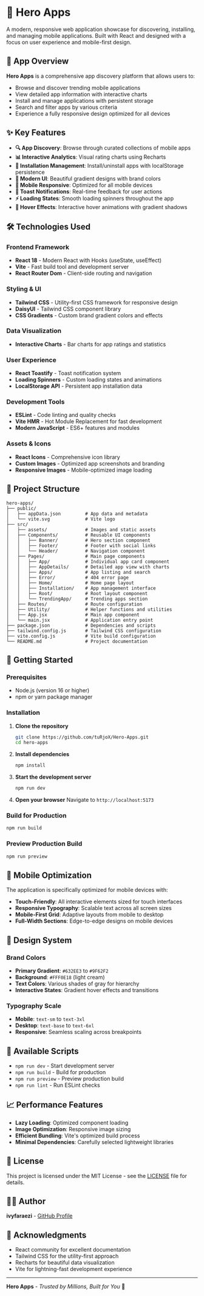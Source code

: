 # 🚀 Hero Apps

A modern, responsive web application showcase for discovering, installing, and managing mobile applications. Built with React and designed with a focus on user experience and mobile-first design.

## 📱 App Overview

**Hero Apps** is a comprehensive app discovery platform that allows users to:

- Browse and discover trending mobile applications
- View detailed app information with interactive charts
- Install and manage applications with persistent storage
- Search and filter apps by various criteria
- Experience a fully responsive design optimized for all devices

## ✨ Key Features

- **🔍 App Discovery**: Browse through curated collections of mobile apps
- **📊 Interactive Analytics**: Visual rating charts using Recharts
- **💾 Installation Management**: Install/uninstall apps with localStorage persistence
- **🎨 Modern UI**: Beautiful gradient designs with brand colors
- **📱 Mobile Responsive**: Optimized for all mobile devices
- **🔔 Toast Notifications**: Real-time feedback for user actions
- **⚡ Loading States**: Smooth loading spinners throughout the app
- **🎯 Hover Effects**: Interactive hover animations with gradient shadows

## 🛠️ Technologies Used

### **Frontend Framework**

- **React 18** - Modern React with Hooks (useState, useEffect)
- **Vite** - Fast build tool and development server
- **React Router Dom** - Client-side routing and navigation

### **Styling & UI**

- **Tailwind CSS** - Utility-first CSS framework for responsive design
- **DaisyUI** - Tailwind CSS component library
- **CSS Gradients** - Custom brand gradient colors and effects

### **Data Visualization**

- **Interactive Charts** - Bar charts for app ratings and statistics

### **User Experience**

- **React Toastify** - Toast notification system
- **Loading Spinners** - Custom loading states and animations
- **LocalStorage API** - Persistent app installation data

### **Development Tools**

- **ESLint** - Code linting and quality checks
- **Vite HMR** - Hot Module Replacement for fast development
- **Modern JavaScript** - ES6+ features and modules

### **Assets & Icons**

- **React Icons** - Comprehensive icon library
- **Custom Images** - Optimized app screenshots and branding
- **Responsive Images** - Mobile-optimized image loading

## 📂 Project Structure

```
hero-apps/
├── public/
│   ├── appData.json         # App data and metadata
│   └── vite.svg             # Vite logo
├── src/
│   ├── assets/              # Images and static assets
│   ├── Components/          # Reusable UI components
│   │   ├── Banner/          # Hero section component
│   │   ├── Footer/          # Footer with social links
│   │   └── Header/          # Navigation component
│   ├── Pages/               # Main page components
│   │   ├── App/             # Individual app card component
│   │   ├── AppDetails/      # Detailed app view with charts
│   │   ├── Apps/            # App listing and search
│   │   ├── Error/           # 404 error page
│   │   ├── Home/            # Home page layout
│   │   ├── Installation/    # App management interface
│   │   ├── Root/            # Root layout component
│   │   └── TrendingApp/     # Trending apps section
│   ├── Routes/              # Route configuration
│   ├── Utility/             # Helper functions and utilities
│   ├── App.jsx              # Main app component
│   └── main.jsx             # Application entry point
├── package.json             # Dependencies and scripts
├── tailwind.config.js       # Tailwind CSS configuration
├── vite.config.js           # Vite build configuration
└── README.md                # Project documentation
```

## 🚀 Getting Started

### Prerequisites

- Node.js (version 16 or higher)
- npm or yarn package manager

### Installation

1. **Clone the repository**

   ```bash
   git clone https://github.com/tuRjoX/Hero-Apps.git
   cd hero-apps
   ```

2. **Install dependencies**

   ```bash
   npm install
   ```

3. **Start the development server**

   ```bash
   npm run dev
   ```

4. **Open your browser**
   Navigate to `http://localhost:5173`

### Build for Production

```bash
npm run build
```

### Preview Production Build

```bash
npm run preview
```

## 📱 Mobile Optimization

The application is specifically optimized for mobile devices with:


- **Touch-Friendly**: All interactive elements sized for touch interfaces
- **Responsive Typography**: Scalable text across all screen sizes
- **Mobile-First Grid**: Adaptive layouts from mobile to desktop
- **Full-Width Sections**: Edge-to-edge designs on mobile devices

## 🎨 Design System

### Brand Colors

- **Primary Gradient**: `#632EE3` to `#9F62F2`
- **Background**: `#FFF0E18` (light cream)
- **Text Colors**: Various shades of gray for hierarchy
- **Interactive States**: Gradient hover effects and transitions

### Typography Scale

- **Mobile**: `text-sm` to `text-3xl`
- **Desktop**: `text-base` to `text-6xl`
- **Responsive**: Seamless scaling across breakpoints

## 🔧 Available Scripts

- `npm run dev` - Start development server
- `npm run build` - Build for production
- `npm run preview` - Preview production build
- `npm run lint` - Run ESLint checks

## 📈 Performance Features

- **Lazy Loading**: Optimized component loading
- **Image Optimization**: Responsive image sizing
- **Efficient Bundling**: Vite's optimized build process
- **Minimal Dependencies**: Carefully selected lightweight libraries

## 📄 License

This project is licensed under the MIT License - see the [LICENSE](LICENSE) file for details.

## 👨‍💻 Author

**ivyfaraezi** - [GitHub Profile](https://github.com/ivyfaraezi)

## 🙏 Acknowledgments

- React community for excellent documentation
- Tailwind CSS for the utility-first approach
- Recharts for beautiful data visualization
- Vite for lightning-fast development experience

---

**Hero Apps** - _Trusted by Millions, Built for You_ 🚀
